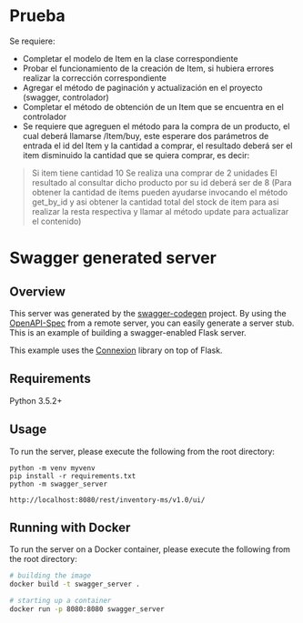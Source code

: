 # Prueba

Se requiere:
*	Completar el modelo de Item en la clase correspondiente
*	Probar el funcionamiento de la creación de Item, si hubiera errores realizar la corrección correspondiente
*	Agregar el método de paginación y actualización en el proyecto (swagger, controlador)
*	Completar el método de obtención de un Item que se encuentra en el controlador 
*	Se requiere que agreguen el método para la compra de un producto, el cual deberá llamarse /Item/buy, este esperare dos parámetros de entrada el id del Item y la cantidad a comprar, el resultado deberá ser el item disminuido la cantidad que se quiera comprar, es decir:
>	Si item tiene cantidad 10
>	Se realiza una comprar de 2 unidades
>	El resultado al consultar dicho producto por su id deberá ser de 8
>	(Para obtener la cantidad de ítems pueden ayudarse invocando el método get_by_id y asi obtener la cantidad total del stock de item para asi realizar la resta respectiva y llamar al método update para actualizar el contenido)


# Swagger generated server

## Overview
This server was generated by the [swagger-codegen](https://github.com/swagger-api/swagger-codegen) project. By using the
[OpenAPI-Spec](https://github.com/swagger-api/swagger-core/wiki) from a remote server, you can easily generate a server stub.  This
is an example of building a swagger-enabled Flask server.

This example uses the [Connexion](https://github.com/zalando/connexion) library on top of Flask.

## Requirements
Python 3.5.2+

## Usage
To run the server, please execute the following from the root directory:

```
python -m venv myvenv
pip install -r requirements.txt
python -m swagger_server

http://localhost:8080/rest/inventory-ms/v1.0/ui/
```

## Running with Docker

To run the server on a Docker container, please execute the following from the root directory:

```bash
# building the image
docker build -t swagger_server .

# starting up a container
docker run -p 8080:8080 swagger_server
```